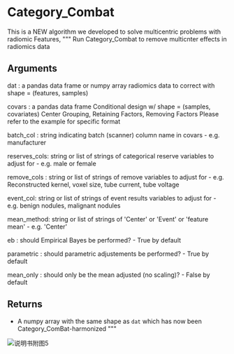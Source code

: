 # Category_Combat
This is a NEW algorithm we developed to solve multicentric problems with radiomic Features,
"""
Run Category_Combat to remove multicnter effects in radiomics data

Arguments
---------
dat : a pandas data frame or numpy array
    radiomics data to correct with shape = (features, samples)

covars : a pandas data frame Conditional design w/ shape = (samples, covariates)
    Center Grouping, Retaining Factors, Removing Factors
    Please refer to the example for specific format
    
batch_col : string indicating batch (scanner) column name in covars
    - e.g. manufacturer
    
reserves_cols: string or list of strings of categorical reserve variables to adjust for
    - e.g. male or female
    
remove_cols : string or list of strings of remove variables to adjust for
    - e.g. Reconstructed kernel, voxel size, tube current, tube voltage

event_col: string or list of strings of event results variables to adjust for
    - e.g. benign nodules, malignant nodules
    
mean_method: string or list of strings of 'Center' or 'Event' or 'feature mean'
    - e.g. 'Center'
    
eb : should Empirical Bayes be performed?
    - True by default

parametric : should parametric adjustements be performed?
    - True by default

mean_only : should only be the mean adjusted (no scaling)?
    - False by default
   
Returns
-------
- A numpy array with the same shape as `dat` which has now been Category_ComBat-harmonized
"""

![说明书附图5](https://user-images.githubusercontent.com/126137162/231396651-17b1e989-f3d1-417d-8fe1-0c11405f3c33.png)


